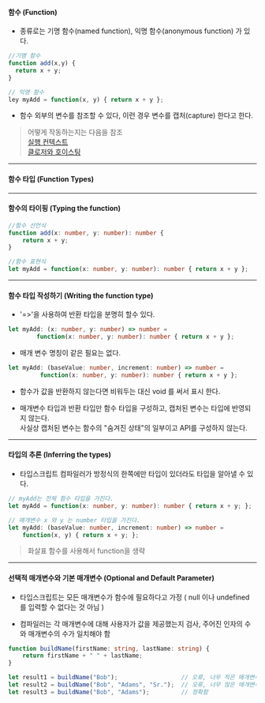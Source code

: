 #### 함수 (Function)

- 종류로는 기명 함수(named function), 익명 함수(anonymous function) 가 있다.

```typeScript
//기명 함수
function add(x,y) {
  return x + y;
}

// 익명 함수
ley myAdd = function(x, y) { return x + y };
```

- 함수 외부의 변수를 참조할 수 있다, 이런 경우 변수를 캡처(capture) 한다고 한다.

> 어떻게 작동하는지는 다음을 참조   
  [실행 컨텍스트](https://poiemaweb.com/js-execution-context)  
  [클로저와 호이스팅](https://www.zerocho.com/category/JavaScript/post/5741d96d094da4986bc950a0)
  
  
***


#### 함수 타입 (Function Types)


***


#### 함수의 타이핑 (Typing the function)

```typeScript
//함수 선언식
function add(x: number, y: number): number {
    return x + y;
}

//함수 표현식
let myAdd = function(x: number, y: number): number { return x + y };
```


***


#### 함수 타입 작성하기 (Writing the function type)

-  '=>'을 사용하여 반환 타입을 분명히 할수 있다.

```typeScript
let myAdd: (x: number, y: number) => number =
        function(x: number, y: number): number { return x + y };
```

- 매개 변수 명칭이 같은 필요는 없다.

```typeScript
let myAdd: (baseValue: number, increment: number) => number = 
         function(x: number, y: number): number { return x + y };
```

- 함수가 값을 반환하지 않는다면 비워두는 대신 void 를 써서 표시 한다.

- 매개변수 타입과 반환 타입만 함수 타입을 구성하고, 캡처된 변수는 타입에 반영되지 않는다.  
  사실상 캡처된 변수는 함수의 "숨겨진 상태"의 일부이고 API를 구성하지 않는다.
  

***


#### 타입의 추론 (Inferring the types)

- 타입스크립트 컴파일러가 방정식의 한쪽에만 타입이 있더라도 타입을 알아낼 수 있다.
```typeScript
// myAdd는 전체 함수 타입을 가진다.
let myAdd = function(x: number, y: number): number { return x + y; };

// 매개변수 x 와 y 는 number 타입을 가진다.
let myAdd: (baseValue: number, increment: number) => number =
    function(x, y) { return x + y; };
```

> 화살표 함수를 사용해서 function을 생략


***


#### 선택적 매개변수와 기본 매개변수 (Optional and Default Parameter)

- 타입스크립트는 모든 매개변수가 함수에 필요하다고 가정 ( null 이나 undefined 를 입력할 수 없다는 것 아님 )

- 컴파일러는 각 매개변수에 대해 사용자가 값을 제공했는지 검사, 주어진 인자의 수와 매개변수의 수가 일치해야 함

```typeScript
function buildName(firstName: string, lastName: string) {
    return firstName + " " + lastName;
}

let result1 = buildName("Bob");                  // 오류, 너무 적은 매개변수
let result2 = buildName("Bob", "Adams", "Sr.");  // 오류, 너무 많은 매개변수
let result3 = buildName("Bob", "Adams");         // 정확함
```

